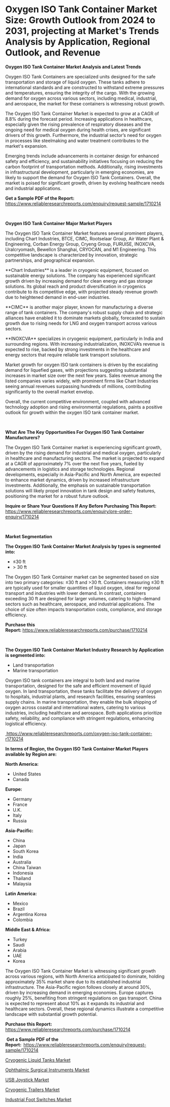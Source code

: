 <p><h1>Oxygen ISO Tank Container Market Size: Growth Outlook from 2024 to 2031, projecting at Market's Trends Analysis by Application, Regional Outlook, and Revenue</h1></p><p><strong>Oxygen ISO Tank Container Market Analysis and Latest Trends</strong></p>
<p><p>Oxygen ISO Tank Containers are specialized units designed for the safe transportation and storage of liquid oxygen. These tanks adhere to international standards and are constructed to withstand extreme pressures and temperatures, ensuring the integrity of the cargo. With the growing demand for oxygen across various sectors, including medical, industrial, and aerospace, the market for these containers is witnessing robust growth.</p><p>The Oxygen ISO Tank Container Market is expected to grow at a CAGR of 8.8% during the forecast period. Increasing applications in healthcare, especially given the rising prevalence of respiratory diseases and the ongoing need for medical oxygen during health crises, are significant drivers of this growth. Furthermore, the industrial sector’s need for oxygen in processes like steelmaking and water treatment contributes to the market's expansion.</p><p>Emerging trends include advancements in container design for enhanced safety and efficiency, and sustainability initiatives focusing on reducing the carbon footprint of transportation methods. Additionally, rising investments in infrastructural development, particularly in emerging economies, are likely to support the demand for Oxygen ISO Tank Containers. Overall, the market is poised for significant growth, driven by evolving healthcare needs and industrial applications.</p></p>
<p><strong>Get a Sample PDF of the Report:&nbsp;</strong> <a href="https://www.reliableresearchreports.com/enquiry/request-sample/1710214?utm_campaign=40&utm_medium=2&utm_source=Github&utm_content=ia&utm_term=22102024&utm_id=oxygen-iso-tank-container">https://www.reliableresearchreports.com/enquiry/request-sample/1710214</a></p>
<p>&nbsp;</p>
<p><strong>Oxygen ISO Tank Container Major Market Players</strong></p>
<p><p>The Oxygen ISO Tank Container Market features several prominent players, including Chart Industries, BTCE, CIMC, Rootselaar Group, Air Water Plant & Engineering, Corban Energy Group, Cryeng Group, FURUISE, INOXCVA, Uralcryomash, Bewellcn Shanghai, CRYOCAN, and M1 Engineering. This competitive landscape is characterized by innovation, strategic partnerships, and geographical expansion.</p><p>**Chart Industries** is a leader in cryogenic equipment, focused on sustainable energy solutions. The company has experienced significant growth driven by increasing demand for clean energy and gas storage solutions. Its global reach and product diversification in cryogenics contribute to its competitive edge, with projected steady revenue growth due to heightened demand in end-user industries.</p><p>**CIMC** is another major player, known for manufacturing a diverse range of tank containers. The company's robust supply chain and strategic alliances have enabled it to dominate markets globally, forecasted to sustain growth due to rising needs for LNG and oxygen transport across various sectors.</p><p>**INOXCVA** specializes in cryogenic equipment, particularly in India and surrounding regions. With increasing industrialization, INOXCVA’s revenue is expected to rise, backed by strong investments in the healthcare and energy sectors that require reliable tank transport solutions.</p><p>Market growth for oxygen ISO tank containers is driven by the escalating demand for liquefied gases, with projections suggesting substantial increases in market size over the next few years. Sales revenue among the listed companies varies widely, with prominent firms like Chart Industries seeing annual revenues surpassing hundreds of millions, contributing significantly to the overall market envelop.</p><p>Overall, the current competitive environment, coupled with advanced technology adoption and rising environmental regulations, paints a positive outlook for growth within the oxygen ISO tank container market.</p></p>
<p>&nbsp;</p>
<p><strong>What Are The Key Opportunities For Oxygen ISO Tank Container Manufacturers?</strong></p>
<p><p>The Oxygen ISO Tank Container market is experiencing significant growth, driven by the rising demand for industrial and medical oxygen, particularly in healthcare and manufacturing sectors. The market is projected to expand at a CAGR of approximately 7% over the next five years, fueled by advancements in logistics and storage technologies. Regional developments, especially in Asia-Pacific and North America, are expected to enhance market dynamics, driven by increased infrastructure investments. Additionally, the emphasis on sustainable transportation solutions will likely propel innovation in tank design and safety features, positioning the market for a robust future outlook.</p></p>
<p><strong>Inquire or Share Your Questions If Any Before Purchasing This Report:</strong> <a href="https://www.reliableresearchreports.com/enquiry/pre-order-enquiry/1710214?utm_campaign=40&utm_medium=2&utm_source=Github&utm_content=ia&utm_term=22102024&utm_id=oxygen-iso-tank-container">https://www.reliableresearchreports.com/enquiry/pre-order-enquiry/1710214</a></p>
<p>&nbsp;</p>
<p><strong>Market Segmentation</strong></p>
<p><strong>The Oxygen ISO Tank Container Market Analysis by types is segmented into:</strong></p>
<p><ul><li>≤30 ft</li><li>> 30 ft</li></ul></p>
<p><p>The Oxygen ISO Tank Container market can be segmented based on size into two primary categories: ≤30 ft and >30 ft. Containers measuring ≤30 ft are typically used for smaller quantities of liquid oxygen, ideal for regional transport and industries with lower demand. In contrast, containers exceeding 30 ft are designed for larger volumes, catering to high-demand sectors such as healthcare, aerospace, and industrial applications. The choice of size often impacts transportation costs, compliance, and storage efficiency.</p></p>
<p><strong>Purchase this Report:&nbsp;</strong><a href="https://www.reliableresearchreports.com/purchase/1710214?utm_campaign=40&utm_medium=2&utm_source=Github&utm_content=ia&utm_term=22102024&utm_id=oxygen-iso-tank-container">https://www.reliableresearchreports.com/purchase/1710214</a></p>
<p>&nbsp;</p>
<p><strong>The Oxygen ISO Tank Container Market Industry Research by Application is segmented into:</strong></p>
<p><ul><li>Land transportation</li><li>Marine transportation</li></ul></p>
<p><p>Oxygen ISO tank containers are integral to both land and marine transportation, designed for the safe and efficient movement of liquid oxygen. In land transportation, these tanks facilitate the delivery of oxygen to hospitals, industrial plants, and research facilities, ensuring seamless supply chains. In marine transportation, they enable the bulk shipping of oxygen across coastal and international waters, catering to various industries, including healthcare and aerospace. Both applications prioritize safety, reliability, and compliance with stringent regulations, enhancing logistical efficiency.</p></p>
<p><a href="https://www.reliableresearchreports.com/oxygen-iso-tank-container-r1710214?utm_campaign=40&utm_medium=2&utm_source=Github&utm_content=ia&utm_term=22102024&utm_id=oxygen-iso-tank-container">&nbsp;https://www.reliableresearchreports.com/oxygen-iso-tank-container-r1710214</a></p>
<p><strong>In terms of Region, the Oxygen ISO Tank Container Market Players available by Region are:</strong></p>
<p>
    <p> <strong> North America: </strong>
        <ul>
            <li>United States</li>
            <li>Canada</li>
        </ul>
        </p> 
    <p> <strong> Europe: </strong>
        <ul>
            <li>Germany</li>
            <li>France</li>
            <li>U.K.</li>
            <li>Italy</li>
            <li>Russia</li>
        </ul>
        </p> 
    <p> <strong> Asia-Pacific: </strong>
        <ul>
            <li>China</li>
            <li>Japan</li>
            <li>South Korea</li>
            <li>India</li>
            <li>Australia</li>
            <li>China Taiwan</li>
            <li>Indonesia</li>
            <li>Thailand</li>
            <li>Malaysia</li>
        </ul>
        </p> 
    <p> <strong> Latin America: </strong>
        <ul>
            <li>Mexico</li>
            <li>Brazil</li>
            <li>Argentina Korea</li>
            <li>Colombia</li>
        </ul>
        </p> 
    <p> <strong> Middle East & Africa: </strong>
        <ul>
            <li>Turkey</li>
            <li>Saudi</li>
            <li>Arabia</li>
            <li>UAE</li>
            <li>Korea</li>
        </ul>
    </p>
    </p>
<p><p>The Oxygen ISO Tank Container Market is witnessing significant growth across various regions, with North America anticipated to dominate, holding approximately 35% market share due to its established industrial infrastructure. The Asia-Pacific region follows closely at around 30%, driven by increasing demand in emerging economies. Europe captures roughly 25%, benefiting from stringent regulations on gas transport. China is expected to represent about 10% as it expands its industrial and healthcare sectors. Overall, these regional dynamics illustrate a competitive landscape with substantial growth potential.</p></p>
<p><strong>Purchase this Report: </strong><a href="https://www.reliableresearchreports.com/purchase/1710214?utm_campaign=40&utm_medium=2&utm_source=Github&utm_content=ia&utm_term=22102024&utm_id=oxygen-iso-tank-container">https://www.reliableresearchreports.com/purchase/1710214</a></p>
<p>&nbsp;<strong>Get a Sample PDF of the Report:&nbsp;&nbsp;</strong><a href="https://www.reliableresearchreports.com/enquiry/request-sample/1710214?utm_campaign=40&utm_medium=2&utm_source=Github&utm_content=ia&utm_term=22102024&utm_id=oxygen-iso-tank-container">https://www.reliableresearchreports.com/enquiry/request-sample/1710214</a></p>
<p><strong></strong></p>
<p><p><a href="https://github.com/michaelhall412/Market-Research-Report-List-1/blob/main/cryogenic-liquid-tanks-market.md?utm_campaign=40&utm_medium=2&utm_source=Github&utm_content=ia&utm_term=22102024&utm_id=oxygen-iso-tank-container">Cryogenic Liquid Tanks Market</a></p><p><a href="https://www.linkedin.com/pulse/insights-ophthalmic-surgical-instruments-industry-market-financial-jr3mf?utm_campaign=40&utm_medium=2&utm_source=Github&utm_content=ia&utm_term=22102024&utm_id=oxygen-iso-tank-container">Ophthalmic Surgical Instruments Market</a></p><p><a href="https://issuu.com/reportprime-2/docs/usb-joystick-market-size-2030.pptx_3299955692fb40?utm_campaign=40&utm_medium=2&utm_source=Github&utm_content=ia&utm_term=22102024&utm_id=oxygen-iso-tank-container">USB Joystick Market</a></p><p><a href="https://github.com/darcy8m10dupre/Market-Research-Report-List-1/blob/main/cryogenic-trailers-market.md?utm_campaign=40&utm_medium=2&utm_source=Github&utm_content=ia&utm_term=22102024&utm_id=oxygen-iso-tank-container">Cryogenic Trailers Market</a></p><p><a href="https://issuu.com/reportprime-2/docs/industrial-foot-switches-market-siz_a28fe0f78ef704?utm_campaign=40&utm_medium=2&utm_source=Github&utm_content=ia&utm_term=22102024&utm_id=oxygen-iso-tank-container">Industrial Foot Switches Market</a></p></p>